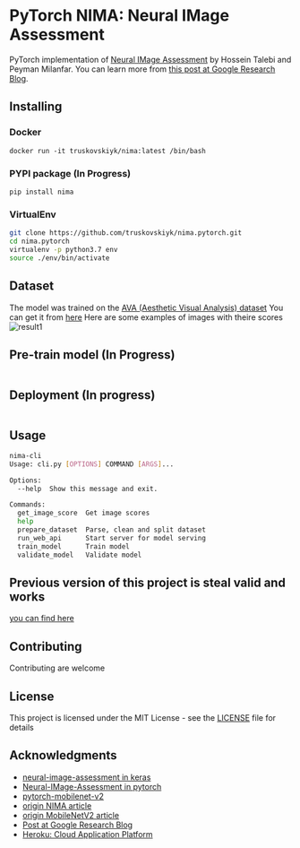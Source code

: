 # PyTorch NIMA: Neural IMage Assessment

PyTorch implementation of [Neural IMage Assessment](https://arxiv.org/abs/1709.05424) by Hossein Talebi and Peyman Milanfar. You can learn more from [this post at Google Research Blog](https://research.googleblog.com/2017/12/introducing-nima-neural-image-assessment.html). 


## Installing

### Docker
```
docker run -it truskovskiyk/nima:latest /bin/bash
```

### PYPI package (In Progress)
```
pip install nima
```

### VirtualEnv
```bash
git clone https://github.com/truskovskiyk/nima.pytorch.git
cd nima.pytorch
virtualenv -p python3.7 env
source ./env/bin/activate
```


## Dataset

The model was trained on the [AVA (Aesthetic Visual Analysis) dataset](http://refbase.cvc.uab.es/files/MMP2012a.pdf)
You can get it from [here](https://github.com/mtobeiyf/ava_downloader)
Here are some examples of images with theire scores 
![result1](https://3.bp.blogspot.com/-_BuiLfAsHGE/WjgoftooRiI/AAAAAAAACR0/mB3tOfinfgA5Z7moldaLIGn92ounSOb8ACLcBGAs/s1600/image2.png)

## Pre-train model (In Progress)

```bash

```


## Deployment (In progress)

```bash

```

## Usage
```bash
nima-cli
Usage: cli.py [OPTIONS] COMMAND [ARGS]...

Options:
  --help  Show this message and exit.

Commands:
  get_image_score  Get image scores
  help
  prepare_dataset  Parse, clean and split dataset
  run_web_api      Start server for model serving
  train_model      Train model
  validate_model   Validate model
```


## Previous version of this project is steal valid and works
[you can find here](https://github.com/truskovskiyk/nima.pytorch/tree/v1)

## Contributing

Contributing are welcome


## License

This project is licensed under the MIT License - see the [LICENSE](LICENSE) file for details

## Acknowledgments

* [neural-image-assessment in keras](https://github.com/titu1994/neural-image-assessment)
* [Neural-IMage-Assessment in pytorch](https://github.com/kentsyx/Neural-IMage-Assessment)
* [pytorch-mobilenet-v2](https://github.com/tonylins/pytorch-mobilenet-v2)
* [origin NIMA article](https://arxiv.org/abs/1709.05424)
* [origin MobileNetV2 article](https://arxiv.org/pdf/1801.04381)
* [Post at Google Research Blog](https://research.googleblog.com/2017/12/introducing-nima-neural-image-assessment.html)
* [Heroku: Cloud Application Platform](https://www.heroku.com/)
